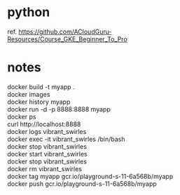 # python
ref. https://github.com/ACloudGuru-Resources/Course_GKE_Beginner_To_Pro

# notes
docker build -t myapp .<br />
docker images<br />
docker history myapp<br />
docker run -d -p 8888:8888 myapp<br />
docker ps<br />
curl http://localhost:8888<br />
docker logs vibrant_swirles<br />
docker exec -it vibrant_swirles /bin/bash<br />
docker stop vibrant_swirles<br />
docker start vibrant_swirles<br />
docker stop vibrant_swirles<br />
docker rm vibrant_swirles<br />
docker tag myapp gcr.io/playground-s-11-6a568b/myapp<br />
docker push  gcr.io/playground-s-11-6a568b/myapp<br />

